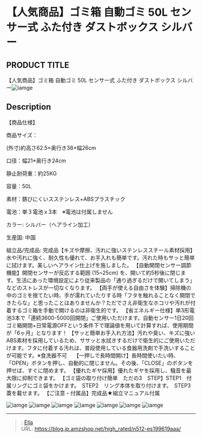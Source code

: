 # 【人気商品】ゴミ箱 自動ゴミ 50L センサー式 ふた付き ダストボックス シルバー


## PRODUCT TITLE 

【人気商品】ゴミ箱 自動ゴミ 50L センサー式 ふた付き ダストボックス シルバー![iamge](https://b2bfiles1.gigab2b.cn/image/wkseller/301/20230920_6195d8780147d5d5f1c120134b977e74.jpg)

## Description

【商品仕様】

商品サイズ：

(外寸)約高さ62.5×奥行き38×幅26cm

口径：幅21*奥行き24cm


静止耐荷重：約25KG

容量：50L

素材：錆びにくいスステンレス&#43;ABSプラスチック

電池：単３電池ｘ3本　※電池は付属しません

カラー: シルバー（ヘアライン加工）


生産国: 中国

組立品/完成品: 完成品【キズや摩擦、汚れに強いステンレススチール素材採用】水や汚れに強く、耐久性も優れて、お手入れも簡単です。汚れた時もサッと簡単に拭けます。美しいヘアライン仕上げを施しました。
【自動開閉センサー調節機能】開閉センサーが反応する範囲 (15~25cm) を、開いて約5秒後に閉じます。生活にあった環境設定により従来製品の「通り過ぎるだけで開いてしまう」などのストレスが一切なくなります。
【両手が使える自由さを体験】掃除機の中のゴミを捨てたい時、手が濡れていたりする時「フタを触れることなく開閉できたらな」と思ったことはありませんか？ただでさえ非衛生なホコリや汚れが付着するゴミ箱を手動で開けるのは非衛生的です。
【省エネルギー仕様】単3形電池3本で「連続3600-5000回開閉」ご使用いただけます。自動センサー1日20回ゴミ箱開閉&#43;日常電源OFFという条件下で理論値を用いて計算すれば、使用期間が「6ヶ月」となります！
【サッと簡単お手入れ方法】汚れや臭い、キズに強いABS素材を採用しているため、ササッと水拭きするだけで衛生的にご使用いただけます。フタに付着する汚れは、普段使用している食器用洗剤で手洗いすることが可能です。※食洗器不可　
【一押しで長時間開け】長時間使いたい時、「OPEN」ボタンを押し、自動的に閉じません。その後、「CLOSE」のボタンを押せば、すぐに閉めます。
【優れたギヤ採用】優れたギヤを採用し、騒音を最大限に抑制できます。
【ゴミ袋の取り付け簡単　ただの3　STEP】STEP1　付属リングにゴミ袋をかけます。　STEP2　リング本体を取り付けます。　STEP3　蓋を載せます。
【ご注意・付属品】完成品★組立マニュアル付属

![iamge](https://b2bfiles1.gigab2b.cn/image/wkseller/301/ES199619/20210621_129c73d43d1dbb1519227e4f66df1ba5.jpg)
![iamge](https://b2bfiles1.gigab2b.cn/image/wkseller/301/ES199619/sv/20210621_783cee5260b2fc87285383d09f11f43f.jpg)
![iamge](https://b2bfiles1.gigab2b.cn/image/wkseller/301/ES199619/sv/20210621_2a0eeb4c175876d095691a4d05d6fed4.jpg)
![iamge](https://b2bfiles1.gigab2b.cn/image/wkseller/301/ES199619/sv/20210621_20b9483032a4fbb6a0086274fd217f56.jpg)
![iamge](https://b2bfiles1.gigab2b.cn/image/wkseller/301/ES199619/sv/20210621_2ba4eed98b15737dbfde7a754f7c077d.jpg)
![iamge](https://b2bfiles1.gigab2b.cn/image/wkseller/301/ES199619/sv/20210621_569a8c54140eadb8c032a46a13746b7b.jpg)
![iamge](https://b2bfiles1.gigab2b.cn/image/wkseller/301/ES199619/sv/20210621_62c0e7e65c7225c405e7df939c154e78.jpg)


---

> : [Ella](https://blog.jp.amzshop.net/)  
> URL: https://blog.jp.amzshop.net/high_rated/n512-es199619aaa/  

